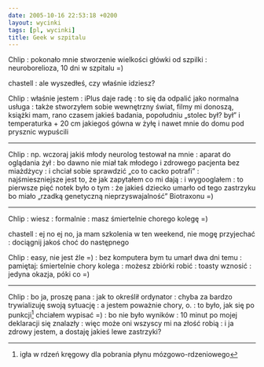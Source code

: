 ```yaml
---
date: 2005-10-16 22:53:18 +0200
layout: wycinki
tags: [pl, wycinki]
title: Geek w szpitalu
---
```


Chlip
: pokonało mnie stworzenie wielkości główki od szpilki
: neuroborelioza, 10 dni w szpitalu =)

chastell
: ale wyszedłeś, czy właśnie idziesz?

Chlip
: właśnie jestem
: iPlus daje radę
: to się da odpalić jako normalna usługa
: także stworzyłem sobie wewnętrzny świat, filmy mi donoszą, książki mam, rano czasem jakieś badania, popołudniu „stolec był? był” i temperaturka + 20 cm jakiegoś gówna w żyłę i nawet mnie do domu pod prysznic wypuścili

---

Chlip
: np. wczoraj jakiś młody neurolog testował na mnie
: aparat do oglądania żył
: bo dawno nie miał tak młodego i zdrowego pacjenta bez miażdżycy
: i chciał sobie sprawdzić „co to cacko potrafi”
: najśmieszniejsze jest to, że jak zapytałem co mi dają
: i wygooglałem
: to pierwsze pięć notek było o tym
: że jakieś dziecko umarło od tego zastrzyku bo miało „rzadką genetyczną nieprzyswajalność” Biotraxonu =)

---

Chlip
: wiesz
: formalnie
: masz śmiertelnie chorego kolegę =)

chastell
: ej no ej no, ja mam szkolenia w ten weekend, nie mogę przyjechać
: dociągnij jakoś choć do następnego

Chlip
: easy, nie jest źle =)
: bez komputera bym tu umarł dwa dni temu
: pamiętaj: śmiertelnie chory kolega
: możesz zbiórki robić
: toasty wznosić
: jedyna okazja, póki co =)

---

Chlip
: bo ja, proszę pana
: jak to określił ordynator
: chyba za bardzo trywializuję swoją sytuację
: a jestem poważnie chory, o.
: to było, jak się po punkcji[^1] chciałem wypisać =)
: bo nie było wyników
: 10 minut po mojej deklaracji się znalazły
: więc może oni wszyscy mi na złość robią
: i ja zdrowy jestem, a dostaję jakieś lewe zastrzyki?

[^1]: igła w rdzeń kręgowy dla pobrania płynu mózgowo-rdzeniowego
